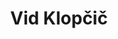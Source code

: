 ---
SICRIS: 15295
draft: false
fixName: vid_klopčič
lab: Laboratorij za računalniško grafiko in multimedije
labPos: Član laboratorija
location: null
mailInfo: vid.klopcic@fri.uni-lj.si
officeHours: null
profName: Vid Klopčič
profTitle: Zunanji sodelavec
telephoneInfo: null
title: Vid Klopčič
---